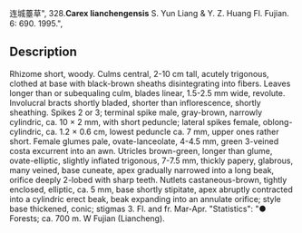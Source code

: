 连城薹草",
328.**Carex lianchengensis** S. Yun Liang & Y. Z. Huang Fl. Fujian. 6: 690. 1995.",

## Description
Rhizome short, woody. Culms central, 2-10 cm tall, acutely trigonous, clothed at base with black-brown sheaths disintegrating into fibers. Leaves longer than or subequaling culm, blades linear, 1.5-2.5 mm wide, revolute. Involucral bracts shortly bladed, shorter than inflorescence, shortly sheathing. Spikes 2 or 3; terminal spike male, gray-brown, narrowly cylindric, ca. 10 × 2 mm, with short peduncle; lateral spikes female, oblong-cylindric, ca. 1.2 × 0.6 cm, lowest peduncle ca. 7 mm, upper ones rather short. Female glumes pale, ovate-lanceolate, 4-4.5 mm, green 3-veined costa excurrent into an awn. Utricles brown-green, longer than glume, ovate-elliptic, slightly inflated trigonous, 7-7.5 mm, thickly papery, glabrous, many veined, base cuneate, apex gradually narrowed into a long beak, orifice deeply 2-lobed with sharp teeth. Nutlets castaneous-brown, tightly enclosed, elliptic, ca. 5 mm, base shortly stipitate, apex abruptly contracted into a cylindric erect beak, beak expanding into an annulate orifice; style base thickened, conic; stigmas 3. Fl. and fr. Mar-Apr.
  "Statistics": "● Forests; ca. 700 m. W Fujian (Liancheng).
